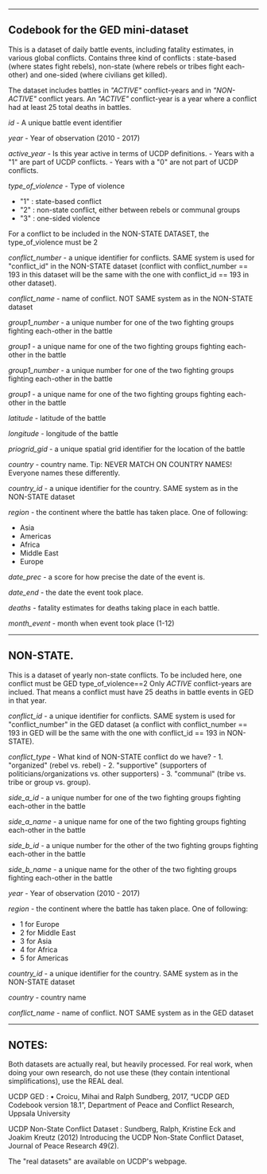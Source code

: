 -----------------
Codebook for the GED mini-dataset 
-----------------

This is a dataset of daily battle events, including fatality estimates, in various global conflicts. Contains three kind of conflicts : state-based (where states fight rebels), non-state (where rebels or tribes fight each-other) and one-sided (where civilians get killed).

The dataset includes battles in *"ACTIVE"* conflict-years and in *"NON-ACTIVE"* conflict years. 
An *"ACTIVE"* conflict-year is a year where a conflict had at least 25 total deaths in battles.

*id* - A unique battle event identifier

*year* - Year of observation (2010 - 2017)

*active_year* - Is this year active in terms of UCDP definitions. 
    - Years with a "1" are part of UCDP conflicts.
    - Years with a "0" are not part of UCDP conflicts.
			  
*type_of_violence* - Type of violence
   - "1" : state-based conflict
   - "2" : non-state conflict, either between rebels or communal groups 
   - "3" : one-sided violence

For a conflict to be included in the NON-STATE DATASET, the type_of_violence must be 2

*conflict_number*  - a unique identifier for conflicts. SAME system is used for "conflict_id" in the NON-STATE dataset (conflict with conflict_number == 193 in this dataset will be the same with the one with conflict_id == 193 in other dataset).
     
*conflict_name* - name of conflict. NOT SAME system as in the NON-STATE dataset
      
*group1_number* - a unique number for one of the two fighting groups fighting each-other in the battle
      
*group1* - a unique name for one of the two fighting groups fighting each-other in the battle

*group1_number* - a unique number for one of the two fighting groups fighting each-other in the battle
      
*group1* - a unique name for one of the two fighting groups fighting each-other in the battle

*latitude* - latitude of the battle

*longitude* - longitude of the battle

*priogrid_gid* - a unique spatial grid identifier for the location of the battle

*country* - country name. Tip: NEVER MATCH ON COUNTRY NAMES! Everyone names these differently.

*country_id* - a unique identifier for the country. SAME system as in the NON-STATE dataset

*region* - the continent where the battle has taken place. One of following:
   - Asia
   - Americas   
   - Africa     
   - Middle East
   - Europe

*date_prec* - a score for how precise the date of the event is.

*date_end* - the date the event took place.

*deaths* - fatality estimates for deaths taking place in each battle.

*month_event* - month when event took place (1-12)


-------------------
NON-STATE. 
-------------------

This is a dataset of yearly non-state conflicts.
To be included here, one conflict must be GED type_of_violence==2 
Only *ACTIVE* conflict-years are inclued. That means a conflict must have 25 deaths in battle events in GED in that year.

*conflict_id* - a unique identifier for conflicts. SAME system is used for "conflict_number" in the GED dataset (a conflict with conflict_number == 193 in GED will be the same with the one with conflict_id == 193 in NON-STATE).

*conflict_type* - What kind of NON-STATE conflict do we have?
    - 1. "organized" (rebel vs. rebel)
    - 2. "supportive" (supporters of politicians/organizations vs. other supporters)
    - 3. "communal" (tribe vs. tribe or group vs. group).

*side_a_id* - a unique number for one of the two fighting groups fighting each-other in the battle
      
*side_a_name* - a unique name for one of the two fighting groups fighting each-other in the battle

*side_b_id* - a unique number for the other of the two fighting groups fighting each-other in the battle
      
*side_b_name* - a unique name for the other of the two fighting groups fighting each-other in the battle

*year* - Year of observation (2010 - 2017)

*region* - the continent where the battle has taken place. One of following:
- 1 for Europe
- 2 for Middle East
- 3 for Asia
- 4 for Africa
- 5 for Americas

*country_id* - a unique identifier for the country. SAME system as in the NON-STATE dataset

*country* - country name 

*conflict_name* - name of conflict. NOT SAME system as in the GED dataset

----------
NOTES:
----------
Both datasets are actually real, but heavily processed. For real work, when doing your own research, do not use these (they contain intentional simplifications), use the REAL deal.

UCDP GED : • Croicu, Mihai and Ralph Sundberg, 2017, “UCDP GED Codebook version 18.1”, Department of Peace and Conflict Research, Uppsala University

UCDP Non-State Conflict Dataset :  Sundberg, Ralph, Kristine Eck and Joakim Kreutz (2012) Introducing the UCDP Non-State Conflict Dataset, Journal of Peace Research 49(2).

The "real datasets" are available on UCDP's webpage.
